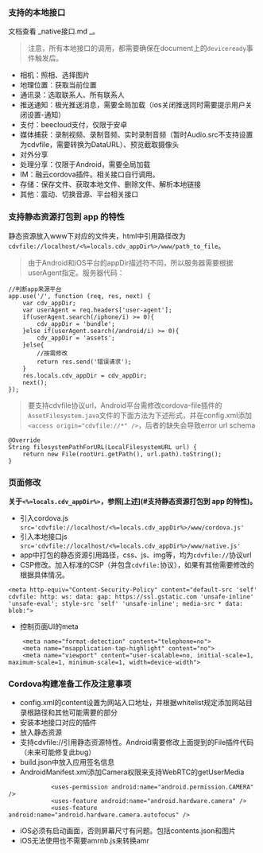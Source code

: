 ### 支持的本地接口
文档查看 _native接口.md _。
> 注意，所有本地接口的调用，都需要确保在document上的`deviceready`事件触发后。

* 相机：照相、选择图片
* 地理位置：获取当前位置
* 通讯录：选取联系人、所有联系人
* 推送通知：极光推送消息，需要全局加载（ios关闭推送同时需要提示用户关闭设置-通知<!--，silent-push功能无用-->）
* 支付：beecloud支付，仅限于安卓
* 媒体捕获：录制视频、录制音频、实时录制音频（暂时Audio.src不支持设置为cdvfile，需要转换为DataURL）、预览截取摄像头
* 对外分享
* 处理分享：仅限于Android，需要全局加载
* IM：融云cordova插件。相关接口自行调用。
* 存储：保存文件、获取本地文件、删除文件、解析本地链接
* 其他：震动、切换音源、平台相关接口

<a name="支持静态资源打包到 app 的特性"></a>
### 支持静态资源打包到 app 的特性
静态资源放入www下对应的文件夹，html中引用路径改为`cdvfile://localhost/<%=locals.cdv_appDir%>/www/path_to_file`。
>由于Android和iOS平台的appDir描述符不同，所以服务器需要根据userAgent指定。服务器代码：
```
//判断app来源平台
app.use('/', function (req, res, next) {
	var cdv_appDir;
	var userAgent = req.headers['user-agent'];
	if(userAgent.search(/iphone/i) >= 0){
		cdv_appDir = 'bundle';
	}else if(userAgent.search(/android/i) >= 0){
		cdv_appDir = 'assets';
	}else{
		//按需修改
		return res.send('错误请求');
	}
	res.locals.cdv_appDir = cdv_appDir;
	next();
});

```

> 要支持cdvfile协议url，Android平台需修改cordova-file插件的`AssetFilesystem.java`文件的下面方法为下述形式，并在config.xml添加`<access origin="cdvfile://*" />`，后者的缺失会导致error url schema

```
@Override
String filesystemPathForURL(LocalFilesystemURL url) {
    return new File(rootUri.getPath(), url.path).toString();
}
```

### 页面修改
__关于`<%=locals.cdv_appDir%>`，参照[上述](#支持静态资源打包到 app 的特性)。__

* 引入cordova.js `src='cdvfile://localhost/<%=locals.cdv_appDir%>/www/cordova.js'`
* 引入本地接口js `src='cdvfile://localhost/<%=locals.cdv_appDir%>/www/native.js'`
* app中打包的静态资源引用路径，css、js、img等，均为`cdvfile://`协议url
* CSP修改。加入标准的CSP（并包含`cdvfile:`协议），如果有其他需要修改的根据具体情况。
```
<meta http-equiv="Content-Security-Policy" content="default-src 'self' cdvfile: http: ws: data: gap: https://ssl.gstatic.com 'unsafe-inline' 'unsafe-eval'; style-src 'self' 'unsafe-inline'; media-src * data: blob:">
```
* 控制页面UI的meta
```
	<meta name="format-detection" content="telephone=no">
	<meta name="msapplication-tap-highlight" content="no">
	<meta name="viewport" content="user-scalable=no, initial-scale=1, maximum-scale=1, minimum-scale=1, width=device-width">

```

### Cordova构建准备工作及注意事项
* config.xml的content设置为网站入口地址，并根据whitelist规定添加网站目录根路径和其他可能需要的部分
* 安装本地接口对应的插件
* 放入静态资源
* 支持cdvfile://引用静态资源特性。Android需要修改上面提到的File插件代码（未来可能修复此bug）
* build.json中放入应用签名信息
* AndroidManifest.xml添加Camera权限来支持WebRTC的getUserMedia
```
            <uses-permission android:name="android.permission.CAMERA" />
            <uses-feature android:name="android.hardware.camera" />
            <uses-feature android:name="android.hardware.camera.autofocus" />
```
* iOS必须有启动画面，否则屏幕尺寸有问题。包括contents.json和图片
* iOS无法使用也不需要amrnb.js来转换amr